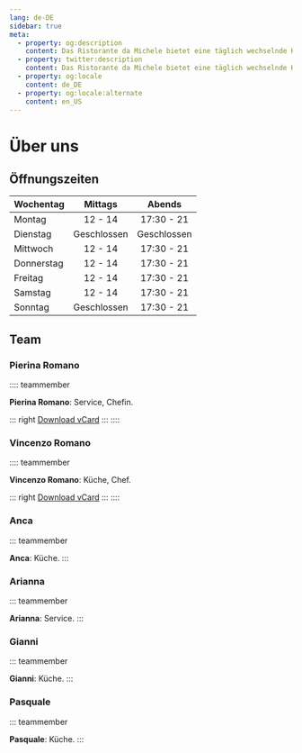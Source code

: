 ```yaml
---
lang: de-DE
sidebar: true
meta:
  - property: og:description
    content: Das Ristorante da Michele bietet eine täglich wechselnde Karte mit frischen Fisch- und Fleischgerichten sowie den üblichen italienischen Klassikern.
  - property: twitter:description
    content: Das Ristorante da Michele bietet eine täglich wechselnde Karte mit frischen Fisch- und Fleischgerichten sowie den üblichen italienischen Klassikern.
  - property: og:locale
    content: de_DE
  - property: og:locale:alternate
    content: en_US
---
```


# Über uns

## Öffnungszeiten

| Wochentag  | Mittags                                                             | Abends                                                              |
| ---------- |:-------------------------------------------------------------------:|:-------------------------------------------------------------------:|
| Montag     | <time datetime="12:00">12</time> - <time datetime="14:00">14</time> | <time datetime="17:30">17:30</time> - <time datetime="21">21</time> |
| Dienstag   | Geschlossen                                                         | Geschlossen                                                         |
| Mittwoch   | <time datetime="12:00">12</time> - <time datetime="14:00">14</time> | <time datetime="17:30">17:30</time> - <time datetime="21">21</time> |
| Donnerstag | <time datetime="12:00">12</time> - <time datetime="14:00">14</time> | <time datetime="17:30">17:30</time> - <time datetime="21">21</time> |
| Freitag    | <time datetime="12:00">12</time> - <time datetime="14:00">14</time> | <time datetime="17:30">17:30</time> - <time datetime="21">21</time> |
| Samstag    | <time datetime="12:00">12</time> - <time datetime="14:00">14</time> | <time datetime="17:30">17:30</time> - <time datetime="21">21</time> |
| Sonntag    | Geschlossen                                                         | <time datetime="17:30">17:30</time> - <time datetime="21">21</time> |

## Team

### Pierina Romano

:::: teammember
<TeamPierina/>

**Pierina Romano**: Service, Chefin.

::: right
[Download vCard](../vcards/Pierina_Romano.vcf)
:::
::::

### Vincenzo Romano

:::: teammember
<TeamVincenzo/>

**Vincenzo Romano**: Küche, Chef.

::: right
[Download vCard](../vcards/Vincenzo_Romano.vcf)
:::
::::

### Anca

::: teammember
<TeamAnca/>

**Anca**: Küche.
:::

### Arianna

::: teammember
<TeamArianna/>

**Arianna**: Service.
:::

### Gianni

::: teammember
<TeamGianni/>

**Gianni**: Küche.
:::

### Pasquale

::: teammember
<TeamPasquale/>

**Pasquale**: Küche.
:::
